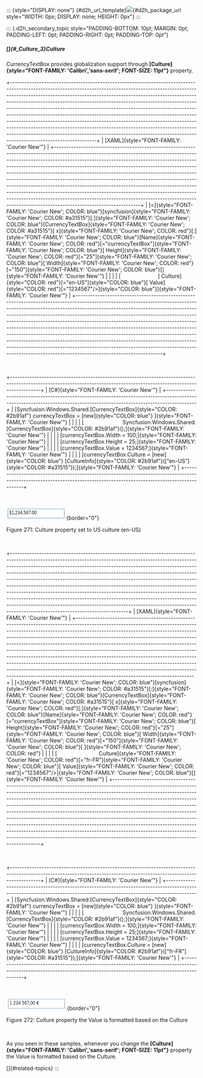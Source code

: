 ::: {style="DISPLAY: none"}
[](ms-xhelp:///?Id=d2h_url_template){#d2h_url_template}![](!package_url!){#d2h_package_url style="WIDTH: 0px; DISPLAY: none; HEIGHT: 0px"}
:::

::: {.d2h_secondary_topic style="PADDING-BOTTOM: 10pt; MARGIN: 0pt; PADDING-LEFT: 0pt; PADDING-RIGHT: 0pt; PADDING-TOP: 0pt"}
##### []{#_Culture_3}Culture

CurrencyTextBox provides globalization support through **[Culture]{style="FONT-FAMILY: 'Calibri','sans-serif'; FONT-SIZE: 11pt"}** property.

+-----------------------------------------------------------------------------------------------------------------------------------------------------------------------------------------------------------------------------------------------------------------------------------------------------------------------------------------------------------------------------------------------------------------------------------------------------------------------------------------------------------------------------------------------------------------------------------------------------------------------------------------------------------------------------------------------------------------------------------------------------------------+
| [XAML]{style="FONT-FAMILY: 'Courier New'"}                                                                                                                                                                                                                                                                                                                                                                                                                                                                                                                                                                                                                                                                                                                      |
+-----------------------------------------------------------------------------------------------------------------------------------------------------------------------------------------------------------------------------------------------------------------------------------------------------------------------------------------------------------------------------------------------------------------------------------------------------------------------------------------------------------------------------------------------------------------------------------------------------------------------------------------------------------------------------------------------------------------------------------------------------------------+
| [\<]{style="FONT-FAMILY: 'Courier New'; COLOR: blue"}[syncfusion]{style="FONT-FAMILY: 'Courier New'; COLOR: #a31515"}[:]{style="FONT-FAMILY: 'Courier New'; COLOR: blue"}[CurrencyTextBox]{style="FONT-FAMILY: 'Courier New'; COLOR: #a31515"}[ x]{style="FONT-FAMILY: 'Courier New'; COLOR: red"}[:]{style="FONT-FAMILY: 'Courier New'; COLOR: blue"}[Name]{style="FONT-FAMILY: 'Courier New'; COLOR: red"}[=\"currencyTextBox\"]{style="FONT-FAMILY: 'Courier New'; COLOR: blue"}[ Height]{style="FONT-FAMILY: 'Courier New'; COLOR: red"}[=\"25\"]{style="FONT-FAMILY: 'Courier New'; COLOR: blue"}[ Width]{style="FONT-FAMILY: 'Courier New'; COLOR: red"}[=\"150\"]{style="FONT-FAMILY: 'Courier New'; COLOR: blue"}[]{style="FONT-FAMILY: 'Courier New'"} |
|                                                                                                                                                                                                                                                                                                                                                                                                                                                                                                                                                                                                                                                                                                                                                                 |
| [                         [ Culture]{style="COLOR: red"}[=\"en-US\"]{style="COLOR: blue"}[ Value]{style="COLOR: red"}[=\"1234567\"/\>]{style="COLOR: blue"}]{style="FONT-FAMILY: 'Courier New'"}                                                                                                                                                                                                                                                                                                                                                                                                                                                                                                                                                                |
+-----------------------------------------------------------------------------------------------------------------------------------------------------------------------------------------------------------------------------------------------------------------------------------------------------------------------------------------------------------------------------------------------------------------------------------------------------------------------------------------------------------------------------------------------------------------------------------------------------------------------------------------------------------------------------------------------------------------------------------------------------------------+

 

+------------------------------------------------------------------------------------------------------------------------------------------------------------------------+
| [C#]{style="FONT-FAMILY: 'Courier New'"}                                                                                                                               |
+------------------------------------------------------------------------------------------------------------------------------------------------------------------------+
| [Syncfusion.Windows.Shared.[CurrencyTextBox]{style="COLOR: #2b91af"} currencyTextBox = [new]{style="COLOR: blue"} ]{style="FONT-FAMILY: 'Courier New'"}                |
|                                                                                                                                                                        |
| [                          Syncfusion.Windows.Shared.[CurrencyTextBox]{style="COLOR: #2b91af"}();]{style="FONT-FAMILY: 'Courier New'"}                                 |
|                                                                                                                                                                        |
| [currencyTextBox.Width = 100;]{style="FONT-FAMILY: 'Courier New'"}                                                                                                     |
|                                                                                                                                                                        |
| [currencyTextBox.Height = 25;]{style="FONT-FAMILY: 'Courier New'"}                                                                                                     |
|                                                                                                                                                                        |
| [currencyTextBox.Value = 1234567;]{style="FONT-FAMILY: 'Courier New'"}                                                                                                 |
|                                                                                                                                                                        |
| [currencyTextBox.Culture = [new]{style="COLOR: blue"} [CultureInfo]{style="COLOR: #2b91af"}([\"en-US\"]{style="COLOR: #a31515"});]{style="FONT-FAMILY: 'Courier New'"} |
+------------------------------------------------------------------------------------------------------------------------------------------------------------------------+

 

![](../ImagesExt/image261_209.png){border="0"}

Figure 271: Culture property set to US culture (en-US)

 

+------------------------------------------------------------------------------------------------------------------------------------------------------------------------------------------------------------------------------------------------------------------------------------------------------------------------------------------------------------------------------------------------------------------------------------------------------------------------------------------------------------------------------------------------------------------------------------------------------------------------------------------------------------------------------------------------------------------------------------------------------------------------------+
| [XAML]{style="FONT-FAMILY: 'Courier New'"}                                                                                                                                                                                                                                                                                                                                                                                                                                                                                                                                                                                                                                                                                                                                   |
+------------------------------------------------------------------------------------------------------------------------------------------------------------------------------------------------------------------------------------------------------------------------------------------------------------------------------------------------------------------------------------------------------------------------------------------------------------------------------------------------------------------------------------------------------------------------------------------------------------------------------------------------------------------------------------------------------------------------------------------------------------------------------+
| [\<]{style="FONT-FAMILY: 'Courier New'; COLOR: blue"}[syncfusion]{style="FONT-FAMILY: 'Courier New'; COLOR: #a31515"}[:]{style="FONT-FAMILY: 'Courier New'; COLOR: blue"}[CurrencyTextBox]{style="FONT-FAMILY: 'Courier New'; COLOR: #a31515"}[ x]{style="FONT-FAMILY: 'Courier New'; COLOR: red"}[:]{style="FONT-FAMILY: 'Courier New'; COLOR: blue"}[Name]{style="FONT-FAMILY: 'Courier New'; COLOR: red"}[=\"currencyTextBox\"]{style="FONT-FAMILY: 'Courier New'; COLOR: blue"}[ Height]{style="FONT-FAMILY: 'Courier New'; COLOR: red"}[=\"25\"]{style="FONT-FAMILY: 'Courier New'; COLOR: blue"}[ Width]{style="FONT-FAMILY: 'Courier New'; COLOR: red"}[=\"150\"]{style="FONT-FAMILY: 'Courier New'; COLOR: blue"}[ ]{style="FONT-FAMILY: 'Courier New'; COLOR: red"} |
|                                                                                                                                                                                                                                                                                                                                                                                                                                                                                                                                                                                                                                                                                                                                                                              |
| [                            Culture]{style="FONT-FAMILY: 'Courier New'; COLOR: red"}[=\"fr-FR\"]{style="FONT-FAMILY: 'Courier New'; COLOR: blue"}[ Value]{style="FONT-FAMILY: 'Courier New'; COLOR: red"}[=\"1234567\"/\>]{style="FONT-FAMILY: 'Courier New'; COLOR: blue"}[]{style="FONT-FAMILY: 'Courier New'"}                                                                                                                                                                                                                                                                                                                                                                                                                                                           |
+------------------------------------------------------------------------------------------------------------------------------------------------------------------------------------------------------------------------------------------------------------------------------------------------------------------------------------------------------------------------------------------------------------------------------------------------------------------------------------------------------------------------------------------------------------------------------------------------------------------------------------------------------------------------------------------------------------------------------------------------------------------------------+

 

+------------------------------------------------------------------------------------------------------------------------------------------------------------------------+
| [C#]{style="FONT-FAMILY: 'Courier New'"}                                                                                                                               |
+------------------------------------------------------------------------------------------------------------------------------------------------------------------------+
| [Syncfusion.Windows.Shared.[CurrencyTextBox]{style="COLOR: #2b91af"} currencyTextBox = [new]{style="COLOR: blue"} ]{style="FONT-FAMILY: 'Courier New'"}                |
|                                                                                                                                                                        |
| [                          Syncfusion.Windows.Shared.[CurrencyTextBox]{style="COLOR: #2b91af"}();]{style="FONT-FAMILY: 'Courier New'"}                                 |
|                                                                                                                                                                        |
| [currencyTextBox.Width = 100;]{style="FONT-FAMILY: 'Courier New'"}                                                                                                     |
|                                                                                                                                                                        |
| [currencyTextBox.Height = 25;]{style="FONT-FAMILY: 'Courier New'"}                                                                                                     |
|                                                                                                                                                                        |
| [currencyTextBox.Value = 1234567;]{style="FONT-FAMILY: 'Courier New'"}                                                                                                 |
|                                                                                                                                                                        |
| [currencyTextBox.Culture = [new]{style="COLOR: blue"} [CultureInfo]{style="COLOR: #2b91af"}([\"fr-FR\"]{style="COLOR: #a31515"});]{style="FONT-FAMILY: 'Courier New'"} |
+------------------------------------------------------------------------------------------------------------------------------------------------------------------------+

 

![](../ImagesExt/image261_210.png){border="0"}

Figure 272: Culture property the Value is formatted based on the Culture

 

As you seen in these samples, whenever you change the **[Culture]{style="FONT-FAMILY: 'Calibri','sans-serif'; FONT-SIZE: 11pt"}** property the Value is formatted based on the Culture.

[]{#related-topics}
:::
